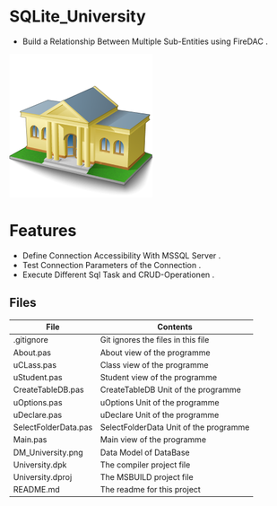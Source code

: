 # SQLite_University
- Build a Relationship Between Multiple Sub-Entities using FireDAC .
                   
![](SQLite_University.png) 




# Features  
- Define Connection Accessibility With MSSQL Server .
- Test Connection Parameters of the Connection .
- Execute Different Sql Task and CRUD-Operationen .


## Files

| File | Contents | 
| --- | --- |
| .gitignore | Git ignores the files in this file |
| About.pas | About view of the programme |
| uCLass.pas | Class view of the programme |
| uStudent.pas | Student view of the programme |
| CreateTableDB.pas| CreateTableDB Unit of the programme  | 
| uOptions.pas| uOptions Unit of the programme  | 
| uDeclare.pas| uDeclare Unit of the programme  | 
| SelectFolderData.pas| SelectFolderData Unit of the programme  | 
| Main.pas | Main view of the programme |
| DM_University.png | Data Model of DataBase  |
| University.dpk | The compiler project file |
| University.dproj | The MSBUILD project file |
| README.md | The readme for this project |
